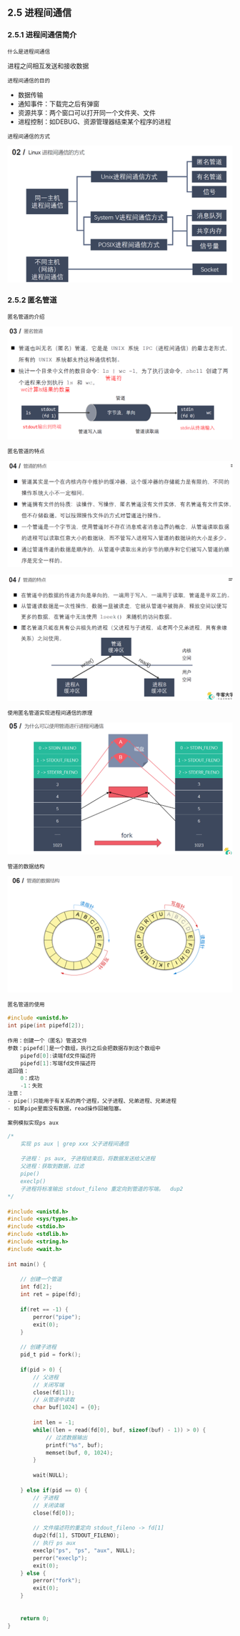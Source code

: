 
## 2.5 进程间通信
### 2.5.1 进程间通信简介

`什么是进程间通信`

进程之间相互发送和接收数据

`进程间通信的目的`

- 数据传输
- 通知事件：下载完之后有弹窗
- 资源共享：两个窗口可以打开同一个文件夹、文件
- 进程控制：如DEBUG、资源管理器结束某个程序的进程

`进程间通信的方式`

![](../pic/2-5-1.png)

### 2.5.2 匿名管道
`匿名管道的介绍`

![](../pic/2-5-2.png)

`匿名管道的特点`

![](../pic/2-5-3.png)

![](../pic/2-5-4.png)

`使用匿名管道实现进程间通信的原理`

![](../pic/2-5-5.png)

`管道的数据结构`

![](../pic/2-5-6.png)

`匿名管道的使用`

```c
#include <unistd.h>
int pipe(int pipefd[2]);

作用：创建一个（匿名）管道文件
参数：pipefd[]是一个数组，执行之后会把数据存到这个数组中
    pipefd[0]:读端fd文件描述符
    pipefd[1]:写端fd文件描述符
返回值：
    0：成功
    -1：失败
注意：
- pipe()只能用于有关系的两个进程，父子进程、兄弟进程、兄弟进程
- 如果pipe里面没有数据，read操作回被阻塞。

```
`案例模拟实现ps aux`
```c
/*
    实现 ps aux | grep xxx 父子进程间通信
    
    子进程： ps aux, 子进程结束后，将数据发送给父进程
    父进程：获取到数据，过滤
    pipe()
    execlp()
    子进程将标准输出 stdout_fileno 重定向到管道的写端。  dup2
*/

#include <unistd.h>
#include <sys/types.h>
#include <stdio.h>
#include <stdlib.h>
#include <string.h>
#include <wait.h>

int main() {

    // 创建一个管道
    int fd[2];
    int ret = pipe(fd);

    if(ret == -1) {
        perror("pipe");
        exit(0);
    }

    // 创建子进程
    pid_t pid = fork();

    if(pid > 0) {
        // 父进程
        // 关闭写端
        close(fd[1]);
        // 从管道中读取
        char buf[1024] = {0};

        int len = -1;
        while((len = read(fd[0], buf, sizeof(buf) - 1)) > 0) {
            // 过滤数据输出
            printf("%s", buf);
            memset(buf, 0, 1024);
        }

        wait(NULL);

    } else if(pid == 0) {
        // 子进程
        // 关闭读端
        close(fd[0]);

        // 文件描述符的重定向 stdout_fileno -> fd[1]
        dup2(fd[1], STDOUT_FILENO);
        // 执行 ps aux
        execlp("ps", "ps", "aux", NULL);
        perror("execlp");
        exit(0);
    } else {
        perror("fork");
        exit(0);
    }


    return 0;
}
```


